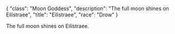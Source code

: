 {
    "class": "Moon Goddess",
    "description": "The full moon shines on Eilistraee",
    "title": "Eilistraee",
    "race": "Drow"
}

The full moon shines on Eilistraee.